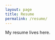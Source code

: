 ```yaml
---
layout: page
title: Resume
permalink: /resume/
---
```


My resume lives here.




[jekyll-organization]: https://github.com/jekyll
